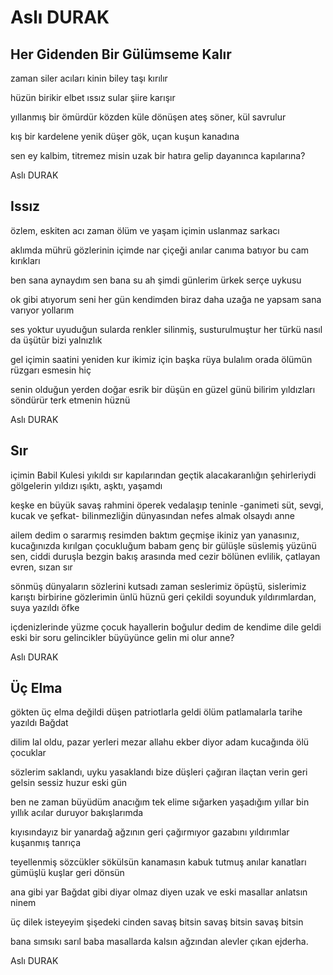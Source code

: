 # Aslı DURAK

## Her Gidenden Bir Gülümseme Kalır

zaman siler acıları
kinin biley taşı kırılır


hüzün birikir elbet
ıssız sular şiire karışır

yıllanmış bir ömürdür közden küle dönüşen
ateş söner, kül savrulur

kış bir kardelene yenik düşer
gök, uçan kuşun kanadına

sen ey kalbim, titremez misin
uzak bir hatıra gelip dayanınca kapılarına?

Aslı DURAK

## Issız

özlem, eskiten acı
zaman ölüm ve yaşam
içimin uslanmaz sarkacı

aklımda mührü gözlerinin
içimde nar çiçeği anılar
canıma batıyor bu cam kırıkları

ben sana aynaydım sen bana su
ah şimdi günlerim
ürkek serçe uykusu

ok gibi atıyorum seni
her gün kendimden biraz daha uzağa
ne yapsam sana varıyor yollarım

ses yoktur uyuduğun sularda
renkler silinmiş, susturulmuştur her türkü
nasıl da üşütür bizi yalnızlık

gel içimin saatini yeniden kur
ikimiz için başka rüya bulalım
orada ölümün rüzgarı esmesin hiç

senin olduğun yerden doğar
esrik bir düşün en güzel günü
bilirim yıldızları söndürür terk etmenin hüznü

Aslı DURAK

## Sır

içimin Babil Kulesi yıkıldı
sır kapılarından geçtik
alacakaranlığın şehirleriydi
gölgelerin yıldızı ışıktı, aşktı, yaşamdı

keşke en büyük savaş
rahmini öperek vedalaşıp teninle
-ganimeti süt, sevgi, kucak ve şefkat-
bilinmezliğin dünyasından nefes almak olsaydı anne

ailem dedim o sararmış resimden baktım geçmişe
ikiniz yan yanasınız, kucağınızda kırılgan çocukluğum
babam genç bir gülüşle süslemiş yüzünü
sen, ciddi duruşla bezgin bakış arasında med cezir
bölünen evlilik, çatlayan evren, sızan sır

sönmüş dünyaların sözlerini kutsadı zaman
seslerimiz öpüştü, sislerimiz karıştı birbirine
gözlerimin ünlü hüznü geri çekildi
soyunduk yıldırımlardan, suya yazıldı öfke

içdenizlerinde yüzme çocuk
hayallerin boğulur dedim de kendime
dile geldi eski bir soru
gelincikler büyüyünce gelin mi olur anne?

Aslı DURAK

## Üç Elma

gökten üç elma değildi düşen
patriotlarla geldi ölüm
patlamalarla tarihe yazıldı Bağdat

dilim lal oldu, pazar yerleri mezar
allahu ekber diyor adam
kucağında ölü çocuklar

sözlerim saklandı, uyku yasaklandı bize
düşleri çağıran ilaçtan verin
geri gelsin sessiz huzur eski gün

ben ne zaman büyüdüm anacığım
tek elime sığarken yaşadığım yıllar
bin yıllık acılar duruyor bakışlarımda

kıyısındayız bir yanardağ ağzının
geri çağırmıyor gazabını
yıldırımlar kuşanmış tanrıça

teyellenmiş sözcükler sökülsün
kanamasın kabuk tutmuş anılar
kanatları gümüşlü kuşlar geri dönsün

ana gibi yar
Bağdat gibi diyar olmaz diyen
uzak ve eski masallar anlatsın ninem

üç dilek isteyeyim
şişedeki cinden
savaş bitsin savaş bitsin savaş bitsin

bana sımsıkı sarıl baba
masallarda kalsın
ağzından alevler çıkan ejderha.

Aslı DURAK